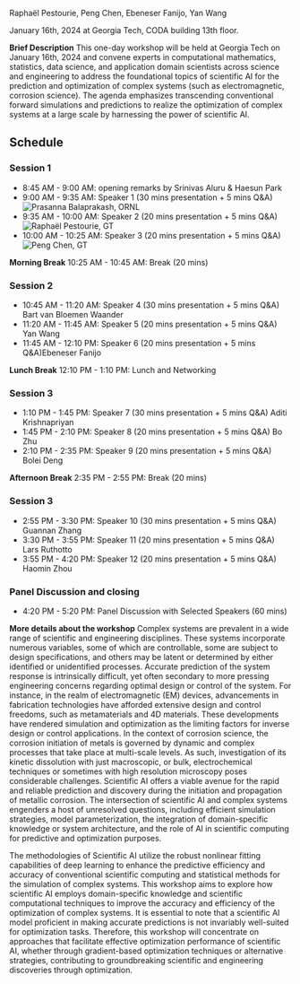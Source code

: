 Raphaël Pestourie, Peng Chen, Ebeneser Fanijo, Yan Wang

January 16th, 2024 at Georgia Tech, CODA building 13th floor.

**Brief Description** This one-day workshop will be held at Georgia Tech on January 16th, 2024 and convene experts in computational mathematics, statistics, data science, and application domain scientists across science and engineering to address the foundational topics of scientific AI for the prediction and optimization of complex systems (such as electromagnetic, corrosion science). The agenda emphasizes transcending conventional forward simulations and predictions to realize the optimization of complex systems at a large scale by harnessing the power of scientific AI. 

## Schedule

### Session 1

- 8:45 AM - 9:00 AM: opening remarks by Srinivas Aluru & Haesun Park
- 9:00 AM - 9:35 AM: Speaker 1 (30 mins presentation + 5 mins Q&A) ![Prasanna Balaprakash, ORNL](https://www.ornl.gov/staff-profile/prasanna-balaprakash)
- 9:35 AM - 10:00 AM: Speaker 2 (20 mins presentation + 5 mins Q&A) ![Raphaël Pestourie, GT](https://www.raphaelpestourie.com/)
- 10:00 AM - 10:25 AM: Speaker 3 (20 mins presentation + 5 mins Q&A) ![Peng Chen, GT](https://faculty.cc.gatech.edu/~pchen402/)

**Morning Break** 10:25 AM - 10:45 AM: Break (20 mins)

### Session 2

- 10:45 AM - 11:20 AM: Speaker 4 (30 mins presentation + 5 mins Q&A) Bart van Bloemen Waander
- 11:20 AM - 11:45 AM: Speaker 5 (20 mins presentation + 5 mins Q&A) Yan Wang
- 11:45 AM - 12:10 PM: Speaker 6 (20 mins presentation + 5 mins Q&A)Ebeneser Fanijo

**Lunch Break** 12:10 PM - 1:10 PM: Lunch and Networking

### Session 3

- 1:10 PM - 1:45 PM: Speaker 7 (30 mins presentation + 5 mins Q&A) Aditi Krishnapriyan
- 1:45 PM - 2:10 PM: Speaker 8 (20 mins presentation + 5 mins Q&A) Bo Zhu
- 2:10 PM - 2:35 PM: Speaker 9 (20 mins presentation + 5 mins Q&A) Bolei Deng

**Afternoon Break** 2:35 PM - 2:55 PM: Break (20 mins)

### Session 3

- 2:55 PM - 3:30 PM: Speaker 10 (30 mins presentation + 5 mins Q&A) Guannan Zhang
- 3:30 PM - 3:55 PM: Speaker 11 (20 mins presentation + 5 mins Q&A) Lars Ruthotto
- 3:55 PM - 4:20 PM: Speaker 12 (20 mins presentation + 5 mins Q&A) Haomin Zhou

### Panel Discussion and closing 

- 4:20 PM - 5:20 PM: Panel Discussion with Selected Speakers (60 mins)

**More details about the workshop** Complex systems are prevalent in a wide range of scientific and engineering disciplines. These systems incorporate numerous variables, some of which are controllable, some are subject to design specifications, and others may be latent or determined by either identified or unidentified processes. Accurate prediction of the system response is intrinsically difficult, yet often secondary to more pressing engineering concerns regarding optimal design or control of the system. For instance, in the realm of electromagnetic (EM) devices, advancements in fabrication technologies have afforded extensive design and control freedoms, such as metamaterials and 4D materials. These developments have rendered simulation and optimization as the limiting factors for inverse design or control applications. In the context of corrosion science, the corrosion initiation of metals is governed by dynamic and complex processes that take place at multi-scale levels. As such, investigation of its kinetic dissolution with just macroscopic, or bulk, electrochemical techniques or sometimes with high resolution microscopy poses considerable challenges. Scientific AI offers a viable avenue for the rapid and reliable prediction and discovery during the initiation and propagation of metallic corrosion. The intersection of scientific AI and complex systems engenders a host of unresolved questions, including efficient simulation strategies, model parameterization, the integration of domain-specific knowledge or system architecture, and the role of AI in scientific computing for predictive and optimization purposes. 
 
The methodologies of Scientific AI utilize the robust nonlinear fitting capabilities of deep learning to enhance the predictive efficiency and accuracy of conventional scientific computing and statistical methods for the simulation of complex systems. This workshop aims to explore how scientific AI employs domain-specific knowledge and scientific computational techniques to improve the accuracy and efficiency of the optimization of complex systems. It is essential to note that a scientific AI model proficient in making accurate predictions is not invariably well-suited for optimization tasks. Therefore, this workshop will concentrate on approaches that facilitate effective optimization performance of scientific AI, whether through gradient-based optimization techniques or alternative strategies, contributing to groundbreaking scientific and engineering discoveries through optimization. 

